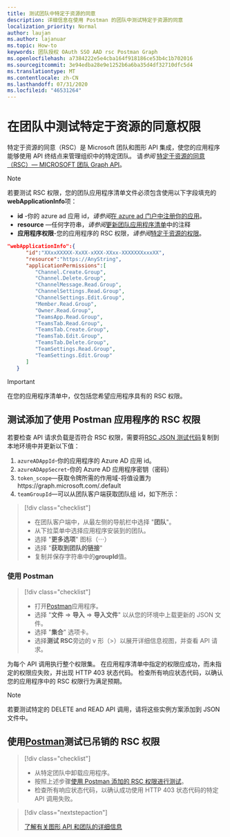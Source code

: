 ```yaml
---
title: 测试团队中特定于资源的同意
description: 详细信息在使用 Postman 的团队中测试特定于资源的同意
localization_priority: Normal
author: laujan
ms.author: lajanuar
ms.topic: How-to
keywords: 团队授权 OAuth SSO AAD rsc Postman Graph
ms.openlocfilehash: a7384222e5e4cba164f918186ce53b4c1b702016
ms.sourcegitcommit: 3e94edba28e9e1252b6a6ba35d4df32710dfc5d4
ms.translationtype: MT
ms.contentlocale: zh-CN
ms.lasthandoff: 07/31/2020
ms.locfileid: "46531264"
---
```

# <a name="test-resource-specific-consent-permissions--in-teams"></a>在团队中测试特定于资源的同意权限

特定于资源的同意（RSC）是 Microsoft 团队和图形 API 集成，使您的应用程序能够使用 API 终结点来管理组织中的特定团队。 请*参阅*  [特定于资源的同意（RSC）— MICROSOFT 团队 Graph API](resource-specific-consent.md)。

> [!NOTE]
>若要测试 RSC 权限，您的团队应用程序清单文件必须包含使用以下字段填充的**webApplicationInfo**项：
>
> - **id** -你的 azure ad 应用 id，*请参阅*[在 azure ad 门户中注册你的应用](resource-specific-consent.md#register-your-app-with-microsoft-identity-platform-via-the-azure-ad-portal)。
> - **resource** —任何字符串，*请参阅*[更新团队应用程序清单](resource-specific-consent.md#update-your-teams-app-manifest)中的注释
> - **应用程序权限**-您的应用程序的 RSC 权限，*请参阅*[特定于资源的权限](resource-specific-consent.md#resource-specific-permissions)。

```json
"webApplicationInfo":{
      "id":"XXxxXXXXX-XxXX-xXXX-XXxx-XXXXXXXxxxXX",
      "resource":"https://AnyString",
      "applicationPermissions":[
         "Channel.Create.Group",
         "Channel.Delete.Group",
         "ChannelMessage.Read.Group",
         "ChannelSettings.Read.Group",
         "ChannelSettings.Edit.Group",
         "Member.Read.Group",
         "Owner.Read.Group",
         "TeamsApp.Read.Group",
         "TeamsTab.Read.Group",
         "TeamsTab.Create.Group",
         "TeamsTab.Edit.Group",
         "TeamsTab.Delete.Group",
         "TeamSettings.Read.Group",
         "TeamSettings.Edit.Group"
      ]
   }
```

>[!IMPORTANT]
>在您的应用程序清单中，仅包括您希望应用程序具有的 RSC 权限。

## <a name="test-added-rsc-permissions-using-the-postman-app"></a>测试添加了使用 Postman 应用程序的 RSC 权限

若要检查 API 请求负载是否符合 RSC 权限，需要将[RSC JSON 测试代码](test-rsc-json-file.md)复制到本地环境中并更新以下值：

1. `azureADAppId`-你的应用程序的 Azure AD 应用 id。
1. `azureADAppSecret`-你的 Azure AD 应用程序密钥（密码）
1. `token_scope`—获取令牌所需的作用域-将值设置为https://graph.microsoft.com/.default
1. `teamGroupId`—可以从团队客户端获取团队组 id，如下所示：

> [!div class="checklist"]
>
> * 在团队客户端中，从最左侧的导航栏中选择 "**团队**"。
> * 从下拉菜单中选择应用程序安装到的团队。
> * 选择 "**更多选项**" 图标（&#8943;）
> * 选择 "**获取到团队的链接**" 
> * 复制并保存字符串中的**groupId**值。

### <a name="using-postman"></a>使用 Postman

> [!div class="checklist"]
>
> * 打开[Postman](https://www.postman.com)应用程序。
> * 选择 "**文件**  =>  **导入**  =>  **导入文件**" 以从您的环境中上载更新的 JSON 文件。  
> * 选择 "**集合**" 选项卡。 
> * 选择**测试 RSC**旁边的 v 形（>）以展开详细信息视图，并查看 API 请求。

为每个 API 调用执行整个权限集。 在应用程序清单中指定的权限应成功，而未指定的权限应失败，并出现 HTTP 403 状态代码。 检查所有响应状态代码，以确认您的应用程序中的 RSC 权限行为满足预期。

>[!NOTE]
>若要测试特定的 DELETE and READ API 调用，请将这些实例方案添加到 JSON 文件中。

## <a name="test--revoked-rsc-permissions-using-postman"></a>使用[Postman](https://www.postman.com/)测试已吊销的 RSC 权限

> [!div class="checklist"]
>
> * 从特定团队中卸载应用程序。
> * 按照上述步骤[使用 Postman 添加的 RSC 权限进行测试](#test-added-rsc-permissions-using-the-postman-app)。
> * 检查所有响应状态代码，以确认成功使用 HTTP 403 状态代码的特定 API 调用失败。

> [!div class="nextstepaction"]
>
> [了解有关图形 API 和团队的详细信息](/graph/api/resources/teams-api-overview?view=graph-rest-1.0)
